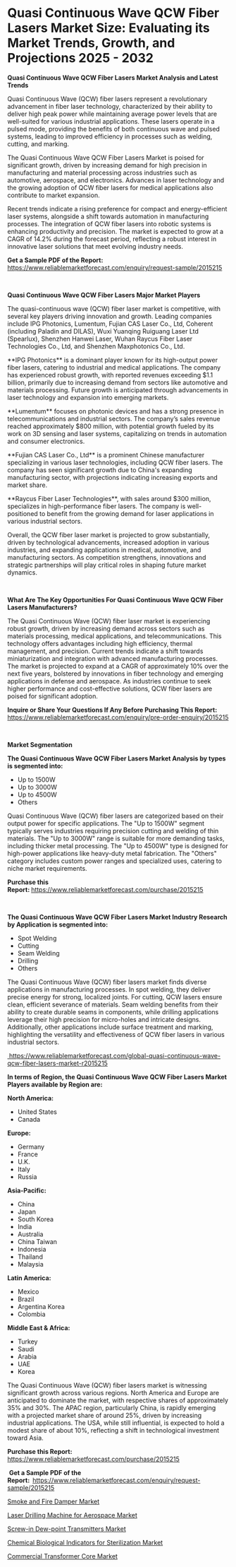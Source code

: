 <p><h1>Quasi Continuous Wave QCW Fiber Lasers Market Size: Evaluating its Market Trends, Growth, and Projections 2025 - 2032</h1></p><p><strong>Quasi Continuous Wave QCW Fiber Lasers Market Analysis and Latest Trends</strong></p>
<p><p>Quasi Continuous Wave (QCW) fiber lasers represent a revolutionary advancement in fiber laser technology, characterized by their ability to deliver high peak power while maintaining average power levels that are well-suited for various industrial applications. These lasers operate in a pulsed mode, providing the benefits of both continuous wave and pulsed systems, leading to improved efficiency in processes such as welding, cutting, and marking.</p><p>The Quasi Continuous Wave QCW Fiber Lasers Market is poised for significant growth, driven by increasing demand for high precision in manufacturing and material processing across industries such as automotive, aerospace, and electronics. Advances in laser technology and the growing adoption of QCW fiber lasers for medical applications also contribute to market expansion. </p><p>Recent trends indicate a rising preference for compact and energy-efficient laser systems, alongside a shift towards automation in manufacturing processes. The integration of QCW fiber lasers into robotic systems is enhancing productivity and precision. The market is expected to grow at a CAGR of 14.2% during the forecast period, reflecting a robust interest in innovative laser solutions that meet evolving industry needs.</p></p>
<p><strong>Get a Sample PDF of the Report:&nbsp;</strong> <a href="https://www.reliablemarketforecast.com/enquiry/request-sample/2015215?utm_campaign=3208&utm_medium=2&utm_source=Github&utm_content=ia&utm_term=29032025&utm_id=quasi-continuous-wave-qcw-fiber-lasers">https://www.reliablemarketforecast.com/enquiry/request-sample/2015215</a></p>
<p>&nbsp;</p>
<p><strong>Quasi Continuous Wave QCW Fiber Lasers Major Market Players</strong></p>
<p><p>The quasi-continuous wave (QCW) fiber laser market is competitive, with several key players driving innovation and growth. Leading companies include IPG Photonics, Lumentum, Fujian CAS Laser Co., Ltd, Coherent (including Paladin and DILAS), Wuxi Yuanqing Ruiguang Laser Ltd (Spearlux), Shenzhen Hanwei Laser, Wuhan Raycus Fiber Laser Technologies Co., Ltd, and Shenzhen Maxphotonics Co., Ltd.</p><p>**IPG Photonics** is a dominant player known for its high-output power fiber lasers, catering to industrial and medical applications. The company has experienced robust growth, with reported revenues exceeding $1.1 billion, primarily due to increasing demand from sectors like automotive and materials processing. Future growth is anticipated through advancements in laser technology and expansion into emerging markets.</p><p>**Lumentum** focuses on photonic devices and has a strong presence in telecommunications and industrial sectors. The company’s sales revenue reached approximately $800 million, with potential growth fueled by its work on 3D sensing and laser systems, capitalizing on trends in automation and consumer electronics.</p><p>**Fujian CAS Laser Co., Ltd** is a prominent Chinese manufacturer specializing in various laser technologies, including QCW fiber lasers. The company has seen significant growth due to China's expanding manufacturing sector, with projections indicating increasing exports and market share.</p><p>**Raycus Fiber Laser Technologies**, with sales around $300 million, specializes in high-performance fiber lasers. The company is well-positioned to benefit from the growing demand for laser applications in various industrial sectors.</p><p>Overall, the QCW fiber laser market is projected to grow substantially, driven by technological advancements, increased adoption in various industries, and expanding applications in medical, automotive, and manufacturing sectors. As competition strengthens, innovations and strategic partnerships will play critical roles in shaping future market dynamics.</p></p>
<p>&nbsp;</p>
<p><strong>What Are The Key Opportunities For Quasi Continuous Wave QCW Fiber Lasers Manufacturers?</strong></p>
<p><p>The Quasi Continuous Wave (QCW) fiber laser market is experiencing robust growth, driven by increasing demand across sectors such as materials processing, medical applications, and telecommunications. This technology offers advantages including high efficiency, thermal management, and precision. Current trends indicate a shift towards miniaturization and integration with advanced manufacturing processes. The market is projected to expand at a CAGR of approximately 10% over the next five years, bolstered by innovations in fiber technology and emerging applications in defense and aerospace. As industries continue to seek higher performance and cost-effective solutions, QCW fiber lasers are poised for significant adoption.</p></p>
<p><strong>Inquire or Share Your Questions If Any Before Purchasing This Report:</strong> <a href="https://www.reliablemarketforecast.com/enquiry/pre-order-enquiry/2015215?utm_campaign=3208&utm_medium=2&utm_source=Github&utm_content=ia&utm_term=29032025&utm_id=quasi-continuous-wave-qcw-fiber-lasers">https://www.reliablemarketforecast.com/enquiry/pre-order-enquiry/2015215</a></p>
<p>&nbsp;</p>
<p><strong>Market Segmentation</strong></p>
<p><strong>The Quasi Continuous Wave QCW Fiber Lasers Market Analysis by types is segmented into:</strong></p>
<p><ul><li>Up to 1500W</li><li>Up to 3000W</li><li>Up to 4500W</li><li>Others</li></ul></p>
<p><p>Quasi Continuous Wave (QCW) fiber lasers are categorized based on their output power for specific applications. The "Up to 1500W" segment typically serves industries requiring precision cutting and welding of thin materials. The "Up to 3000W" range is suitable for more demanding tasks, including thicker metal processing. The "Up to 4500W" type is designed for high-power applications like heavy-duty metal fabrication. The "Others" category includes custom power ranges and specialized uses, catering to niche market requirements.</p></p>
<p><strong>Purchase this Report:&nbsp;</strong><a href="https://www.reliablemarketforecast.com/purchase/2015215?utm_campaign=3208&utm_medium=2&utm_source=Github&utm_content=ia&utm_term=29032025&utm_id=quasi-continuous-wave-qcw-fiber-lasers">https://www.reliablemarketforecast.com/purchase/2015215</a></p>
<p>&nbsp;</p>
<p><strong>The Quasi Continuous Wave QCW Fiber Lasers Market Industry Research by Application is segmented into:</strong></p>
<p><ul><li>Spot Welding</li><li>Cutting</li><li>Seam Welding</li><li>Drilling</li><li>Others</li></ul></p>
<p><p>The Quasi Continuous Wave (QCW) fiber lasers market finds diverse applications in manufacturing processes. In spot welding, they deliver precise energy for strong, localized joints. For cutting, QCW lasers ensure clean, efficient severance of materials. Seam welding benefits from their ability to create durable seams in components, while drilling applications leverage their high precision for micro-holes and intricate designs. Additionally, other applications include surface treatment and marking, highlighting the versatility and effectiveness of QCW fiber lasers in various industrial sectors.</p></p>
<p><a href="https://www.reliablemarketforecast.com/global-quasi-continuous-wave-qcw-fiber-lasers-market-r2015215?utm_campaign=3208&utm_medium=2&utm_source=Github&utm_content=ia&utm_term=29032025&utm_id=quasi-continuous-wave-qcw-fiber-lasers">&nbsp;https://www.reliablemarketforecast.com/global-quasi-continuous-wave-qcw-fiber-lasers-market-r2015215</a></p>
<p><strong>In terms of Region, the Quasi Continuous Wave QCW Fiber Lasers Market Players available by Region are:</strong></p>
<p>
    <p> <strong> North America: </strong>
        <ul>
            <li>United States</li>
            <li>Canada</li>
        </ul>
        </p> 
    <p> <strong> Europe: </strong>
        <ul>
            <li>Germany</li>
            <li>France</li>
            <li>U.K.</li>
            <li>Italy</li>
            <li>Russia</li>
        </ul>
        </p> 
    <p> <strong> Asia-Pacific: </strong>
        <ul>
            <li>China</li>
            <li>Japan</li>
            <li>South Korea</li>
            <li>India</li>
            <li>Australia</li>
            <li>China Taiwan</li>
            <li>Indonesia</li>
            <li>Thailand</li>
            <li>Malaysia</li>
        </ul>
        </p> 
    <p> <strong> Latin America: </strong>
        <ul>
            <li>Mexico</li>
            <li>Brazil</li>
            <li>Argentina Korea</li>
            <li>Colombia</li>
        </ul>
        </p> 
    <p> <strong> Middle East & Africa: </strong>
        <ul>
            <li>Turkey</li>
            <li>Saudi</li>
            <li>Arabia</li>
            <li>UAE</li>
            <li>Korea</li>
        </ul>
    </p>
    </p>
<p><p>The Quasi Continuous Wave (QCW) fiber lasers market is witnessing significant growth across various regions. North America and Europe are anticipated to dominate the market, with respective shares of approximately 35% and 30%. The APAC region, particularly China, is rapidly emerging with a projected market share of around 25%, driven by increasing industrial applications. The USA, while still influential, is expected to hold a modest share of about 10%, reflecting a shift in technological investment toward Asia.</p></p>
<p><strong>Purchase this Report: </strong><a href="https://www.reliablemarketforecast.com/purchase/2015215?utm_campaign=3208&utm_medium=2&utm_source=Github&utm_content=ia&utm_term=29032025&utm_id=quasi-continuous-wave-qcw-fiber-lasers">https://www.reliablemarketforecast.com/purchase/2015215</a></p>
<p>&nbsp;<strong>Get a Sample PDF of the Report:&nbsp;&nbsp;</strong><a href="https://www.reliablemarketforecast.com/enquiry/request-sample/2015215?utm_campaign=3208&utm_medium=2&utm_source=Github&utm_content=ia&utm_term=29032025&utm_id=quasi-continuous-wave-qcw-fiber-lasers">https://www.reliablemarketforecast.com/enquiry/request-sample/2015215</a></p>
<p><strong></strong></p>
<p><p><a href="https://www.linkedin.com/pulse/smoke-fire-damper-market-growth-insights-sales-channels-eknfc?utm_campaign=3208&utm_medium=2&utm_source=Github&utm_content=ia&utm_term=29032025&utm_id=quasi-continuous-wave-qcw-fiber-lasers">Smoke and Fire Damper Market</a></p><p><a href="https://www.linkedin.com/pulse/laser-drilling-machine-aerospace-market-analysis-2025-wosdc?utm_campaign=3208&utm_medium=2&utm_source=Github&utm_content=ia&utm_term=29032025&utm_id=quasi-continuous-wave-qcw-fiber-lasers">Laser Drilling Machine for Aerospace Market</a></p><p><a href="https://www.linkedin.com/pulse/outlook-screw-in-dew-point-transmitters-market-2025-2032-mriec?utm_campaign=3208&utm_medium=2&utm_source=Github&utm_content=ia&utm_term=29032025&utm_id=quasi-continuous-wave-qcw-fiber-lasers">Screw-in Dew-point Transmitters Market</a></p><p><a href="https://github.com/lanuskarnajc/Market-Research-Report-List-1/blob/main/chemical-biological-indicators-for-sterilization-market.md?utm_campaign=3208&utm_medium=2&utm_source=Github&utm_content=ia&utm_term=29032025&utm_id=quasi-continuous-wave-qcw-fiber-lasers">Chemical Biological Indicators for Sterilization Market</a></p><p><a href="https://www.linkedin.com/pulse/comprehensive-evaluation-commercial-transformer-core-market-pzb4f?utm_campaign=3208&utm_medium=2&utm_source=Github&utm_content=ia&utm_term=29032025&utm_id=quasi-continuous-wave-qcw-fiber-lasers">Commercial Transformer Core Market</a></p></p>